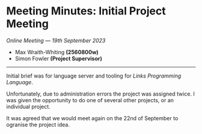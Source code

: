 # Meeting Minutes: Initial Project Meeting 
*Online Meeting — 19th September 2023*
- Max Wraith-Whiting **(2560800w)**
- Simon Fowler **(Project Supervisor)**
---

Initial brief was for language server and tooling for *Links Programming Language*.

Unfortunately, due to administration errors the project was assigned twice. I was given the opportunity to do one of several other projects, or an individual project.

It was agreed that we would meet again on the 22nd of September to ogranise the project idea.